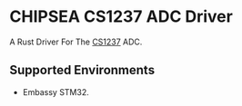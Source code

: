 # CHIPSEA CS1237 ADC Driver

A Rust Driver For The [CS1237](https://en.chipsea.com/product/details/?id=1155&pid=77) ADC.

## Supported Environments

* Embassy STM32.
